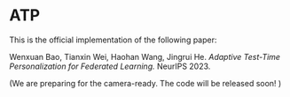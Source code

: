 # ATP

This is the official implementation of the following paper:

Wenxuan Bao, Tianxin Wei, Haohan Wang, Jingrui He. *Adaptive Test-Time Personalization for Federated Learning.* NeurIPS 2023. 

(We are preparing for the camera-ready. The code will be released soon! )
